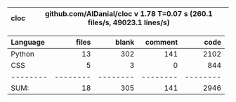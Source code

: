 cloc|github.com/AlDanial/cloc v 1.78  T=0.07 s (260.1 files/s, 49023.1 lines/s)
--- | ---

Language|files|blank|comment|code
:-------|-------:|-------:|-------:|-------:
Python|13|302|141|2102
CSS|5|3|0|844
--------|--------|--------|--------|--------
SUM:|18|305|141|2946
